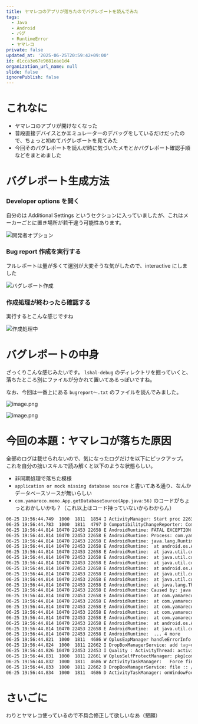 ```yaml
---
title: ヤマレコのアプリが落ちたのでバグレポートを読んでみた
tags:
  - Java
  - Android
  - バグ
  - RuntimeError
  - ヤマレコ
private: false
updated_at: '2025-06-25T20:59:42+09:00'
id: d1cca3e67e9681eae1d4
organization_url_name: null
slide: false
ignorePublish: false
---
```

# これなに

- ヤマレコのアプリが開けなくなった
- 普段直接デバイスとかエミュレーターのデバッグをしているだけだったので、ちょっと初めてバグレポートを見てみた
- 今回そのバグレポートを読んだ時に気づいたメモとかバグレポート確認手順などをまとめました

# バグレポート生成方法

### Developer options を開く

自分のは Additional Settings というセクションに入っていましたが、これはメーカーごとに置き場所が若干違う可能性あります。

![開発者オプション](https://qiita-image-store.s3.ap-northeast-1.amazonaws.com/0/2819748/e9f07a2d-f02c-4181-973c-2165f33fe5fc.jpeg)

### Bug report 作成を実行する

フルレポートは量が多くて選別が大変そうな気がしたので、interactive にしました

![バグレポート作成](https://qiita-image-store.s3.ap-northeast-1.amazonaws.com/0/2819748/dc19ee7c-a2ec-487e-ac09-387db732c68b.jpeg)

### 作成処理が終わったら確認する

実行するとこんな感じですね

![作成処理中](https://qiita-image-store.s3.ap-northeast-1.amazonaws.com/0/2819748/b3b32e76-d2da-4ce9-b97e-f33c33735258.jpeg)

# バグレポートの中身

ざっくりこんな感じみたいです。
`lshal-debug` のディレクトリを掘っていくと、落ちたところ別にファイルが分かれて置いてあるっぽいですね。

なお、今回は一番上にある `bugreport〜.txt` のファイルを読んでみました。

![image.png](https://qiita-image-store.s3.ap-northeast-1.amazonaws.com/0/2819748/d166d458-c230-436f-b7b1-c43552640375.png)

![image.png](https://qiita-image-store.s3.ap-northeast-1.amazonaws.com/0/2819748/89532a9a-aa91-4e60-b448-140a4e2ba8a6.png)

# 今回の本題：ヤマレコが落ちた原因

全部のログは載せられないので、気になったログだけを以下にピックアップ。
これを自分の拙いスキルで読み解くと以下のような状態らしい。

- 非同期処理で落ちた模様
- `application or mock missing database source` と書いてある通り、なんかデータベースソースが無いらしい
- `com.yamareco.memo.App.getDatabaseSource(App.java:56)` のコードがちょっとおかしいかも？（これ以上はコード持っていないからわからん）

```zsh
06-25 19:56:44.749  1000  1811  1854 I ActivityManager: Start proc 22631:com.google.android.webview:sandboxed_process0:org.chromium.content.app.SandboxedProcessService0:0/u0i963 for  {com.yamareco.memo/org.chromium.content.app.SandboxedProcessService0:0}
06-25 19:56:44.783  1000  1811  4797 D CompatibilityChangeReporter: Compat change id reported: 319212206; UID 10470; state: DISABLED
06-25 19:56:44.814 10470 22453 22658 E AndroidRuntime: FATAL EXCEPTION: AsyncTask #1
06-25 19:56:44.814 10470 22453 22658 E AndroidRuntime: Process: com.yamareco.memo, PID: 22453
06-25 19:56:44.814 10470 22453 22658 E AndroidRuntime: java.lang.RuntimeException: An error occurred while executing doInBackground()
06-25 19:56:44.814 10470 22453 22658 E AndroidRuntime: 	at android.os.AsyncTask$4.done(AsyncTask.java:415)
06-25 19:56:44.814 10470 22453 22658 E AndroidRuntime: 	at java.util.concurrent.FutureTask.finishCompletion(FutureTask.java:381)
06-25 19:56:44.814 10470 22453 22658 E AndroidRuntime: 	at java.util.concurrent.FutureTask.setException(FutureTask.java:250)
06-25 19:56:44.814 10470 22453 22658 E AndroidRuntime: 	at java.util.concurrent.FutureTask.run(FutureTask.java:269)
06-25 19:56:44.814 10470 22453 22658 E AndroidRuntime: 	at android.os.AsyncTask$SerialExecutor$1.run(AsyncTask.java:305)
06-25 19:56:44.814 10470 22453 22658 E AndroidRuntime: 	at java.util.concurrent.ThreadPoolExecutor.runWorker(ThreadPoolExecutor.java:1145)
06-25 19:56:44.814 10470 22453 22658 E AndroidRuntime: 	at java.util.concurrent.ThreadPoolExecutor$Worker.run(ThreadPoolExecutor.java:644)
06-25 19:56:44.814 10470 22453 22658 E AndroidRuntime: 	at java.lang.Thread.run(Thread.java:1012)
06-25 19:56:44.814 10470 22453 22658 E AndroidRuntime: Caused by: java.lang.RuntimeException: application or mock missing database source
06-25 19:56:44.814 10470 22453 22658 E AndroidRuntime: 	at com.yamareco.memo.App.getDatabaseSource(App.java:56)
06-25 19:56:44.814 10470 22453 22658 E AndroidRuntime: 	at com.yamareco.memo.model.helpers.DatabaseManager.<init>(DatabaseManager.java:33)
06-25 19:56:44.814 10470 22453 22658 E AndroidRuntime: 	at com.yamareco.memo.io.DataManager.init(DataManager.java:139)
06-25 19:56:44.814 10470 22453 22658 E AndroidRuntime: 	at com.yamareco.memo.util.InitialHelper$InitAsyncTask.doInBackground(InitialHelper.java:103)
06-25 19:56:44.814 10470 22453 22658 E AndroidRuntime: 	at com.yamareco.memo.util.InitialHelper$InitAsyncTask.doInBackground(InitialHelper.java:81)
06-25 19:56:44.814 10470 22453 22658 E AndroidRuntime: 	at android.os.AsyncTask$3.call(AsyncTask.java:394)
06-25 19:56:44.814 10470 22453 22658 E AndroidRuntime: 	at java.util.concurrent.FutureTask.run(FutureTask.java:264)
06-25 19:56:44.814 10470 22453 22658 E AndroidRuntime: 	... 4 more
06-25 19:56:44.821  1000  1811  4686 W OplusEapManager handleErrorInfo sendEvent: : com.yamareco.memo Crashed
06-25 19:56:44.824  1000  1811 22662 I DropBoxManagerService: add tag=data_app_crash isTagEnabled=true flags=0x2
06-25 19:56:44.826 10470 22453 22453 I Quality : ActivityThread: activityStart delay 373 com.yamareco.memo 22453
06-25 19:56:44.831  1000  1811 22661 W OplusSelfProtectManager: pkg[com.oplus.crashbox] not in policy list
06-25 19:56:44.832  1000  1811  4686 W ActivityTaskManager:   Force finishing activity com.yamareco.memo/.ui.StartViewActivity
06-25 19:56:44.833  1000  1811 22662 D DropBoxManagerService: file :: /data/system/dropbox/data_app_crash@1750849004825.txt
06-25 19:56:44.834  1000  1811  4686 D ActivityTaskManager: onWindowFocusChanged Task{99ce6d2 #6 type=home I=com.android.launcher/.Launcher U=0 rootTaskId=1 visible=true visibleRequested=false mode=fullscreen translucent=true sz=1} would transfer to compact
```

# さいごに

わりとヤマレコ使っているので不具合修正して欲しいなあ（懇願）
